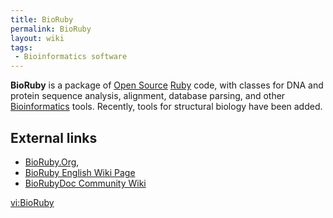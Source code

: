 ```yaml
---
title: BioRuby
permalink: BioRuby
layout: wiki
tags:
 - Bioinformatics software
---
```


**BioRuby** is a package of [Open Source](Open_Source "wikilink")
[Ruby](Ruby_programming_language "wikilink") code, with classes for DNA
and protein sequence analysis, alignment, database parsing, and other
[Bioinformatics](Bioinformatics "wikilink") tools. Recently, tools for
structural biology have been added.

## External links

- [BioRuby.Org](http://bioruby.org),
- [BioRuby English Wiki Page](http://bioruby.org/wiki/English)
- [BioRubyDoc Community Wiki](http://bioruby-doc.org)

[vi:BioRuby](vi:BioRuby "wikilink")
